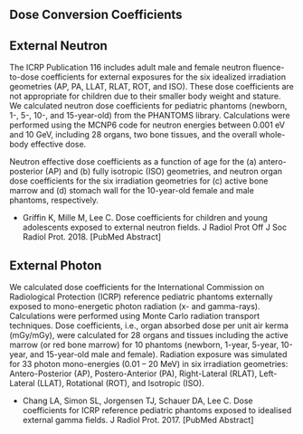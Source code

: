 ## Dose Conversion Coefficients

## External Neutron

The ICRP Publication 116 includes adult male and female neutron fluence-to-dose coefficients for external exposures for the six idealized irradiation geometries (AP, PA, LLAT, RLAT, ROT, and ISO). These dose coefficients are not appropriate for children due to their smaller body weight and stature. We calculated neutron dose coefficients for pediatric phantoms (newborn, 1-, 5-, 10-, and 15-year-old) from the PHANTOMS library. Calculations were performed using the MCNP6 code for neutron energies between 0.001 eV and 10 GeV, including 28 organs, two bone tissues, and the overall whole-body effective dose.

Neutron effective dose coefficients as a function of age for the (a) antero-posterior (AP) and (b) fully isotropic (ISO) geometries, and neutron organ dose coefficients for the six irradiation geometries for (c) active bone marrow and (d) stomach wall for the 10-year-old female and male phantoms, respectively.

- Griffin K, Mille M, Lee C. Dose coefficients for children and young adolescents exposed to external neutron fields. J Radiol Prot Off J Soc Radiol Prot. 2018. [PubMed Abstract]

## External Photon

We calculated dose coefficients for the International Commission on Radiological Protection (ICRP) reference pediatric phantoms externally exposed to mono-energetic photon radiation (x- and gamma-rays). Calculations were performed using Monte Carlo radiation transport techniques. Dose coefficients, i.e., organ absorbed dose per unit air kerma (mGy/mGy), were calculated for 28 organs and tissues including the active marrow (or red bone marrow) for 10 phantoms (newborn, 1-year, 5-year, 10-year, and 15-year-old male and female). Radiation exposure was simulated for 33 photon mono-energies (0.01 – 20 MeV) in six irradiation geometries: Antero-Posterior (AP), Postero-Anterior (PA), Right-Lateral (RLAT), Left-Lateral (LLAT), Rotational (ROT), and Isotropic (ISO).

- Chang LA, Simon SL, Jorgensen TJ, Schauer DA, Lee C. Dose coefficients for ICRP reference pediatric phantoms exposed to idealised external gamma fields. J Radiol Prot. 2017. [PubMed Abstract]
